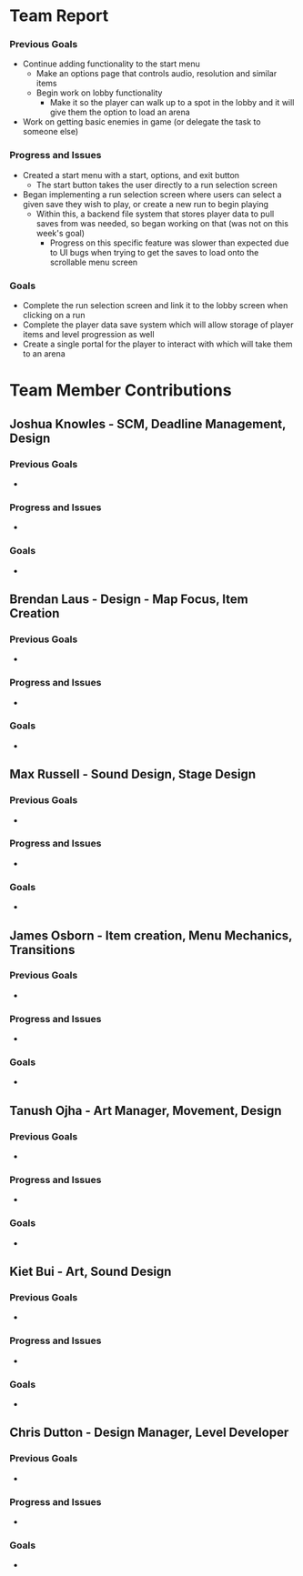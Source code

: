 # Team Report

### Previous Goals

* Continue adding functionality to the start menu  
  * Make an options page that controls audio, resolution and similar items  
  * Begin work on lobby functionality  
    * Make it so the player can walk up to a spot in the lobby and it will give them the option to load an arena  
* Work on getting basic enemies in game (or delegate the task to someone else)

### Progress and Issues

* Created a start menu with a start, options, and exit button 
  * The start button takes the user directly to a run selection screen  
* Began implementing a run selection screen where users can select a given save they wish to play, or create a new run to begin playing
    * Within this, a backend file system that stores player data to pull saves from was needed, so began working on that (was not on this week's goal)
        * Progress on this specific feature was slower than expected due to UI bugs when trying to get the saves to load onto the scrollable menu screen

### Goals

* Complete the run selection screen and link it to the lobby screen when clicking on a run
* Complete the player data save system which will allow storage of player items and level progression as well
* Create a single portal for the player to interact with which will take them to an arena

# Team Member Contributions

## Joshua Knowles \- SCM, Deadline Management, Design

### Previous Goals

*  

### Progress and Issues

* 

### Goals

* 

## Brendan Laus \- Design \- Map Focus, Item Creation

### Previous Goals

*  

### Progress and Issues

* 

### Goals

* 

## Max Russell \- Sound Design, Stage Design

### Previous Goals

*  

### Progress and Issues

* 

### Goals

* 

## James Osborn \- Item creation, Menu Mechanics, Transitions

### Previous Goals

*  

### Progress and Issues

* 

### Goals

* 

## Tanush Ojha \- Art Manager, Movement, Design

### Previous Goals

*  

### Progress and Issues

* 

### Goals

* 

## Kiet Bui \- Art, Sound Design

### Previous Goals

*  

### Progress and Issues

* 

### Goals

* 

## Chris Dutton \- Design Manager, Level Developer

### Previous Goals

*  

### Progress and Issues

* 

### Goals

* 
